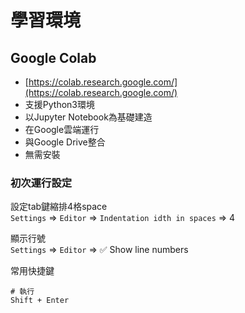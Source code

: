 # 學習環境
## Google Colab
* [https://colab.research.google.com/](https://colab.research.google.com/)
* 支援Python3環境
* 以Jupyter Notebook為基礎建造
* 在Google雲端運行
* 與Google Drive整合
* 無需安裝

### 初次運行設定
設定tab鍵縮排4格space  
`Settings` => `Editor` => `Indentation idth in spaces` => 4

顯示行號  
`Settings` => `Editor` => 
✅ Show line numbers 

常用快捷鍵
```
# 執行
Shift + Enter
```
 